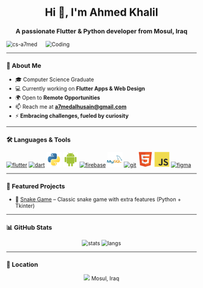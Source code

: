 <h1 align="center">Hi 👋, I'm Ahmed Khalil</h1>
<h3 align="center">A passionate Flutter & Python developer from Mosul, Iraq</h3>

<img align="right" alt="Coding" width="400" src="https://media.giphy.com/media/qgQUggAC3Pfv687qPC/giphy.gif">

<p align="left"> 
  <img src="https://komarev.com/ghpvc/?username=cs-a7med&label=Profile%20views&color=0e75b6&style=flat" alt="cs-a7med" /> 
</p>

---

### 🌱 About Me
- 🎓 Computer Science Graduate  
- 💻 Currently working on **Flutter Apps & Web Design**  
- 🌍 Open to **Remote Opportunities**  
- 📫 Reach me at **a7medalhusain@gmail.com**  
- ⚡ **Embracing challenges, fueled by curiosity**  

---

### 🛠️ Languages & Tools
<p align="left"> 
  <a href="https://flutter.dev" target="_blank" rel="noreferrer"><img src="https://www.vectorlogo.zone/logos/flutterio/flutterio-icon.svg" alt="flutter" width="40" height="40"/></a>
  <a href="https://dart.dev" target="_blank" rel="noreferrer"><img src="https://www.vectorlogo.zone/logos/dartlang/dartlang-icon.svg" alt="dart" width="40" height="40"/></a>
  <a href="https://www.python.org/" target="_blank" rel="noreferrer"><img src="https://raw.githubusercontent.com/devicons/devicon/master/icons/python/python-original.svg" alt="python" width="40" height="40"/></a>
  <a href="https://developer.android.com" target="_blank" rel="noreferrer"><img src="https://raw.githubusercontent.com/devicons/devicon/master/icons/android/android-original.svg" alt="android" width="40" height="40"/></a>
  <a href="https://firebase.google.com/" target="_blank" rel="noreferrer"><img src="https://www.vectorlogo.zone/logos/firebase/firebase-icon.svg" alt="firebase" width="40" height="40"/></a>
  <a href="https://www.mysql.com/" target="_blank" rel="noreferrer"><img src="https://raw.githubusercontent.com/devicons/devicon/master/icons/mysql/mysql-original-wordmark.svg" alt="mysql" width="40" height="40"/></a>
  <a href="https://git-scm.com/" target="_blank" rel="noreferrer"><img src="https://www.vectorlogo.zone/logos/git-scm/git-scm-icon.svg" alt="git" width="40" height="40"/></a>
  <a href="https://www.w3.org/html/" target="_blank" rel="noreferrer"><img src="https://raw.githubusercontent.com/devicons/devicon/master/icons/html5/html5-original.svg" alt="html5" width="40" height="40"/></a>
  <a href="https://developer.mozilla.org/en-US/docs/Web/JavaScript" target="_blank" rel="noreferrer"><img src="https://raw.githubusercontent.com/devicons/devicon/master/icons/javascript/javascript-original.svg" alt="javascript" width="40" height="40"/></a>
  <a href="https://www.figma.com/" target="_blank" rel="noreferrer"><img src="https://www.vectorlogo.zone/logos/figma/figma-icon.svg" alt="figma" width="40" height="40"/></a>
</p>

---

### 🚀 Featured Projects
- 🐍 [Snake Game](https://github.com/cs-a7med/snake-game) – Classic snake game with extra features (Python + Tkinter)  
---

### 📊 GitHub Stats
<p align="center">
  <img src="https://github-readme-stats.vercel.app/api?username=cs-a7med&show_icons=true&theme=tokyonight" alt="stats" />
  <img src="https://github-readme-stats.vercel.app/api/top-langs/?username=cs-a7med&layout=compact&theme=tokyonight" alt="langs" />
</p>

---

### 📍 Location
<p align="center">
  <img src="https://img.icons8.com/color/48/000000/marker.png" width="20"/> Mosul, Iraq
</p>
